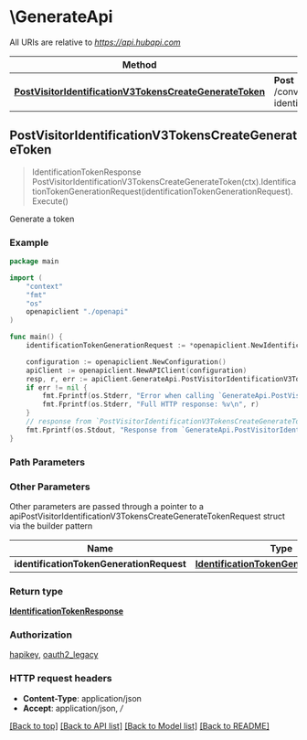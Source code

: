 # \GenerateApi

All URIs are relative to *https://api.hubapi.com*

Method | HTTP request | Description
------------- | ------------- | -------------
[**PostVisitorIdentificationV3TokensCreateGenerateToken**](GenerateApi.md#PostVisitorIdentificationV3TokensCreateGenerateToken) | **Post** /conversations/v3/visitor-identification/tokens/create | Generate a token



## PostVisitorIdentificationV3TokensCreateGenerateToken

> IdentificationTokenResponse PostVisitorIdentificationV3TokensCreateGenerateToken(ctx).IdentificationTokenGenerationRequest(identificationTokenGenerationRequest).Execute()

Generate a token



### Example

```go
package main

import (
    "context"
    "fmt"
    "os"
    openapiclient "./openapi"
)

func main() {
    identificationTokenGenerationRequest := *openapiclient.NewIdentificationTokenGenerationRequest("Email_example") // IdentificationTokenGenerationRequest | 

    configuration := openapiclient.NewConfiguration()
    apiClient := openapiclient.NewAPIClient(configuration)
    resp, r, err := apiClient.GenerateApi.PostVisitorIdentificationV3TokensCreateGenerateToken(context.Background()).IdentificationTokenGenerationRequest(identificationTokenGenerationRequest).Execute()
    if err != nil {
        fmt.Fprintf(os.Stderr, "Error when calling `GenerateApi.PostVisitorIdentificationV3TokensCreateGenerateToken``: %v\n", err)
        fmt.Fprintf(os.Stderr, "Full HTTP response: %v\n", r)
    }
    // response from `PostVisitorIdentificationV3TokensCreateGenerateToken`: IdentificationTokenResponse
    fmt.Fprintf(os.Stdout, "Response from `GenerateApi.PostVisitorIdentificationV3TokensCreateGenerateToken`: %v\n", resp)
}
```

### Path Parameters



### Other Parameters

Other parameters are passed through a pointer to a apiPostVisitorIdentificationV3TokensCreateGenerateTokenRequest struct via the builder pattern


Name | Type | Description  | Notes
------------- | ------------- | ------------- | -------------
 **identificationTokenGenerationRequest** | [**IdentificationTokenGenerationRequest**](IdentificationTokenGenerationRequest.md) |  | 

### Return type

[**IdentificationTokenResponse**](IdentificationTokenResponse.md)

### Authorization

[hapikey](../README.md#hapikey), [oauth2_legacy](../README.md#oauth2_legacy)

### HTTP request headers

- **Content-Type**: application/json
- **Accept**: application/json, */*

[[Back to top]](#) [[Back to API list]](../README.md#documentation-for-api-endpoints)
[[Back to Model list]](../README.md#documentation-for-models)
[[Back to README]](../README.md)

